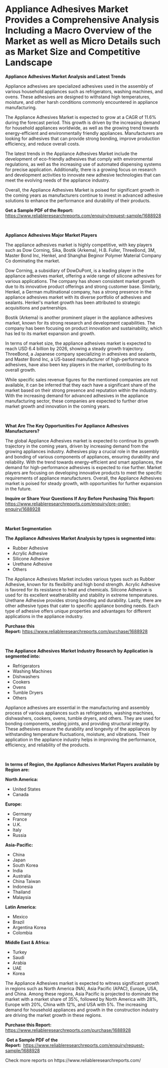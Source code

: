 <p><h1>Appliance Adhesives Market Provides a Comprehensive Analysis Including a Macro Overview of the Market as well as Micro Details such as Market Size and Competitive Landscape</h1></p><p><strong>Appliance Adhesives Market Analysis and Latest Trends</strong></p>
<p><p>Appliance adhesives are specialized adhesives used in the assembly of various household appliances such as refrigerators, washing machines, and ovens. These adhesives are designed to withstand high temperatures, moisture, and other harsh conditions commonly encountered in appliance manufacturing.</p><p>The Appliance Adhesives Market is expected to grow at a CAGR of 11.6% during the forecast period. This growth is driven by the increasing demand for household appliances worldwide, as well as the growing trend towards energy-efficient and environmentally friendly appliances. Manufacturers are looking for adhesives that can provide strong bonding, improve production efficiency, and reduce overall costs.</p><p>The latest trends in the Appliance Adhesives Market include the development of eco-friendly adhesives that comply with environmental regulations, as well as the increasing use of automated dispensing systems for precise application. Additionally, there is a growing focus on research and development activities to innovate new adhesive technologies that can meet the evolving needs of the appliance industry.</p><p>Overall, the Appliance Adhesives Market is poised for significant growth in the coming years as manufacturers continue to invest in advanced adhesive solutions to enhance the performance and durability of their products.</p></p>
<p><strong>Get a Sample PDF of the Report:&nbsp;</strong> <a href="https://www.reliableresearchreports.com/enquiry/request-sample/1688928">https://www.reliableresearchreports.com/enquiry/request-sample/1688928</a></p>
<p>&nbsp;</p>
<p><strong>Appliance Adhesives Major Market Players</strong></p>
<p><p>The appliance adhesives market is highly competitive, with key players such as Dow Corning, Sika, Bostik (Arkema), H.B. Fuller, ThreeBond, 3M, Master Bond Inc, Henkel, and Shanghai Beginor Polymer Material Company Co dominating the market. </p><p>Dow Corning, a subsidiary of DowDuPont, is a leading player in the appliance adhesives market, offering a wide range of silicone adhesives for various applications. The company has shown consistent market growth due to its innovative product offerings and strong customer base. Similarly, Henkel, a German multinational company, has a strong presence in the appliance adhesives market with its diverse portfolio of adhesives and sealants. Henkel's market growth has been attributed to strategic acquisitions and partnerships.</p><p>Bostik (Arkema) is another prominent player in the appliance adhesives market, known for its strong research and development capabilities. The company has been focusing on product innovation and sustainability, which has led to its market expansion and growth.</p><p>In terms of market size, the appliance adhesives market is expected to reach USD 6.4 billion by 2026, showing a steady growth trajectory. ThreeBond, a Japanese company specializing in adhesives and sealants, and Master Bond Inc, a US-based manufacturer of high-performance adhesives, have also been key players in the market, contributing to its overall growth.</p><p>While specific sales revenue figures for the mentioned companies are not available, it can be inferred that they each have a significant share of the market based on their strong presence and reputation within the industry. With the increasing demand for advanced adhesives in the appliance manufacturing sector, these companies are expected to further drive market growth and innovation in the coming years.</p></p>
<p>&nbsp;</p>
<p><strong>What Are The Key Opportunities For Appliance Adhesives Manufacturers?</strong></p>
<p><p>The global Appliance Adhesives market is expected to continue its growth trajectory in the coming years, driven by increasing demand from the growing appliances industry. Adhesives play a crucial role in the assembly and bonding of various components of appliances, ensuring durability and reliability. With the trend towards energy-efficient and smart appliances, the demand for high-performance adhesives is expected to rise further. Market players are focusing on developing innovative products to meet the specific requirements of appliance manufacturers. Overall, the Appliance Adhesives market is poised for steady growth, with opportunities for further expansion in the future.</p></p>
<p><strong>Inquire or Share Your Questions If Any Before Purchasing This Report:</strong> <a href="https://www.reliableresearchreports.com/enquiry/pre-order-enquiry/1688928">https://www.reliableresearchreports.com/enquiry/pre-order-enquiry/1688928</a></p>
<p>&nbsp;</p>
<p><strong>Market Segmentation</strong></p>
<p><strong>The Appliance Adhesives Market Analysis by types is segmented into:</strong></p>
<p><ul><li>Rubber Adhesive</li><li>Acrylic Adhesive</li><li>Silicone Adhesive</li><li>Urethane Adhesive</li><li>Others</li></ul></p>
<p><p>The Appliance Adhesives Market includes various types such as Rubber Adhesive, known for its flexibility and high bond strength. Acrylic Adhesive is favored for its resistance to heat and chemicals. Silicone Adhesive is used for its excellent weatherability and stability in extreme temperatures. Urethane Adhesive provides strong bonding and durability. Lastly, there are other adhesive types that cater to specific appliance bonding needs. Each type of adhesive offers unique properties and advantages for different applications in the appliance industry.</p></p>
<p><strong>Purchase this Report:&nbsp;</strong><a href="https://www.reliableresearchreports.com/purchase/1688928">https://www.reliableresearchreports.com/purchase/1688928</a></p>
<p>&nbsp;</p>
<p><strong>The Appliance Adhesives Market Industry Research by Application is segmented into:</strong></p>
<p><ul><li>Refrigerators</li><li>Washing Machines</li><li>Dishwashers</li><li>Cookers</li><li>Ovens</li><li>Tumble Dryers</li><li>Others</li></ul></p>
<p><p>Appliance adhesives are essential in the manufacturing and assembly process of various appliances such as refrigerators, washing machines, dishwashers, cookers, ovens, tumble dryers, and others. They are used for bonding components, sealing joints, and providing structural integrity. These adhesives ensure the durability and longevity of the appliances by withstanding temperature fluctuations, moisture, and vibrations. Their application in the appliance industry helps in improving the performance, efficiency, and reliability of the products.</p></p>
<p>&nbsp;</p>
<p><strong>In terms of Region, the Appliance Adhesives Market Players available by Region are:</strong></p>
<p>
    <p> <strong> North America: </strong>
        <ul>
            <li>United States</li>
            <li>Canada</li>
        </ul>
        </p> 
    <p> <strong> Europe: </strong>
        <ul>
            <li>Germany</li>
            <li>France</li>
            <li>U.K.</li>
            <li>Italy</li>
            <li>Russia</li>
        </ul>
        </p> 
    <p> <strong> Asia-Pacific: </strong>
        <ul>
            <li>China</li>
            <li>Japan</li>
            <li>South Korea</li>
            <li>India</li>
            <li>Australia</li>
            <li>China Taiwan</li>
            <li>Indonesia</li>
            <li>Thailand</li>
            <li>Malaysia</li>
        </ul>
        </p> 
    <p> <strong> Latin America: </strong>
        <ul>
            <li>Mexico</li>
            <li>Brazil</li>
            <li>Argentina Korea</li>
            <li>Colombia</li>
        </ul>
        </p> 
    <p> <strong> Middle East & Africa: </strong>
        <ul>
            <li>Turkey</li>
            <li>Saudi</li>
            <li>Arabia</li>
            <li>UAE</li>
            <li>Korea</li>
        </ul>
    </p>
    </p>
<p><p>The Appliance Adhesives market is expected to witness significant growth in regions such as North America (NA), Asia Pacific (APAC), Europe, USA, and China. Among these regions, Asia Pacific is projected to dominate the market with a market share of 35%, followed by North America with 28%, Europe with 20%, China with 12%, and USA with 5%. The increasing demand for household appliances and growth in the construction industry are driving the market growth in these regions.</p></p>
<p><strong>Purchase this Report: </strong><a href="https://www.reliableresearchreports.com/purchase/1688928">https://www.reliableresearchreports.com/purchase/1688928</a></p>
<p>&nbsp;<strong>Get a Sample PDF of the Report:&nbsp;&nbsp;</strong><a href="https://www.reliableresearchreports.com/enquiry/request-sample/1688928">https://www.reliableresearchreports.com/enquiry/request-sample/1688928</a></p>
<p><strong></strong></p>
<p>Check more reports on https://www.reliableresearchreports.com/</p>